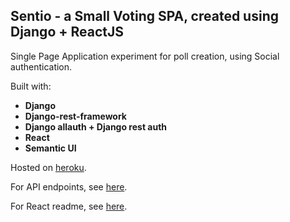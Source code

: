 **Sentio - a Small Voting SPA, created using Django + ReactJS**
----------

Single Page Application experiment for poll creation, using Social authentication.

Built with:

 - **Django**
 - **Django-rest-framework**
 - **Django allauth + Django rest auth**
 - **React**
 - **Semantic UI**

Hosted on [heroku](https://sentioapp.herokuapp.com).

For API endpoints, see [here](https://github.com/azaleas/sentio/blob/master/API.md).

For React readme, see [here](https://github.com/azaleas/sentio/blob/master/voting_app/frontend/README.md).